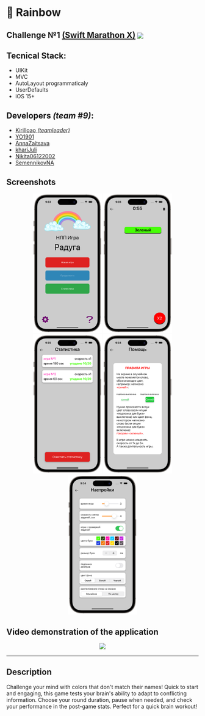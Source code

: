 # 🌈 Rainbow 

## Challenge №1 [(Swift Marathon X)](https://t.me/dev_rush) <a href="url"><img src="https://github.com/DmitryLorents/Bomba-Challenge1/blob/dmitry/readmeFix/Bomba-Challenge1/SupportingFiles/Assets.xcassets/ReadmeFiles/swiftMarathon.imageset/swift%20Marathon.jpeg" height="auto" width="30" align="center"></a>



## Tecnical Stack:

* UIKit
* MVC
* AutoLayout programmaticaly
* UserDefaults
* iOS 15+



## Developers *(team #9)*:

* [Kirilloao *(teamleader)*](https://github.com/Kirilloao)
* [YO1901](https://github.com/YO1901)
* [AnnaZaitsava](https://github.com/AnnaZaitsava)
* [khariJuli](https://github.com/khariJuli)
* [Nikita06122002](https://github.com/Nikita06122002)
* [SemennikovNA](https://github.com/SemennikovNA)


## Screenshots
<p align="center">
<img src="https://github.com/Kirilloao/Rainbow/blob/develop/Rainbow/SupportingFiles/Assets.xcassets/Screenshots/MainVC.imageset/MainVC.png" width="180"/>
<img src="https://github.com/Kirilloao/Rainbow/blob/develop/Rainbow/SupportingFiles/Assets.xcassets/Screenshots/GameVC.imageset/GameVC.png" width="180"/>
<img src="https://github.com/Kirilloao/Rainbow/blob/develop/Rainbow/SupportingFiles/Assets.xcassets/Screenshots/ResultsVC.imageset/ResultsVC.png" width="180 /> 
</p>

<p align="center">
  <img src="https://github.com/Kirilloao/Rainbow/blob/develop/Rainbow/SupportingFiles/Assets.xcassets/Screenshots/RulesVC.imageset/RulesVC.png" width="180"/>
  <img src="https://github.com/Kirilloao/Rainbow/blob/develop/Rainbow/SupportingFiles/Assets.xcassets/Screenshots/SettingsVC.imageset/SettingsVC.png" width="180"/>


## Video demonstration of the application

<p align="center">
  <img src="https://github.com/Kirilloao/Rainbow/blob/develop/Rainbow/SupportingFiles/Assets.xcassets/Gif/ezgif.com-video-to-gif.dataset/ezgif.com-video-to-gif.gif" width="300"/>
</p>


---

## Description
Challenge your mind with colors that don't match their names! Quick to start and engaging, this game tests your brain's ability to adapt to conflicting information. Choose your round duration, pause when needed, and check your performance in the post-game stats. Perfect for a quick brain workout!
